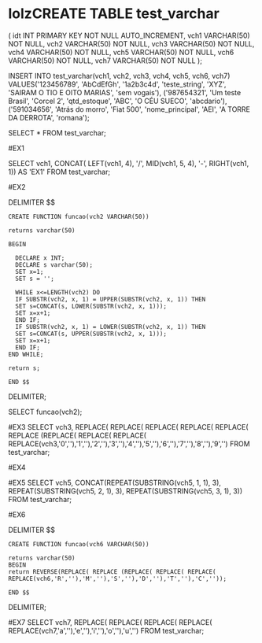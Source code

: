 # lolzCREATE TABLE test_varchar
(
  idt  INT PRIMARY KEY NOT NULL AUTO_INCREMENT,
  vch1 VARCHAR(50) NOT NULL,
  vch2 VARCHAR(50) NOT NULL,
  vch3 VARCHAR(50) NOT NULL,
  vch4 VARCHAR(50) NOT NULL,
  vch5 VARCHAR(50) NOT NULL,
  vch6 VARCHAR(50) NOT NULL,
  vch7 VARCHAR(50) NOT NULL
);

INSERT INTO test_varchar(vch1, vch2, vch3, vch4, vch5, vch6, vch7) VALUES('123456789', 'AbCdEfGh', '1a2b3c4d', 'teste_string', 'XYZ', 'SAIRAM O TIO E OITO MARIAS', 'sem vogais'),
('987654321', 'Um teste Brasil', 'Corcel 2', 'qtd_estoque', 'ABC', 'O CÉU SUECO', 'abcdario'),
('591034656', 'Atrás do morro', 'Fiat 500', 'nome_principal', 'AEI', 'A TORRE DA DERROTA', 'romana');

SELECT * FROM test_varchar;

#EX1

  SELECT vch1, CONCAT( LEFT(vch1, 4), '/', MID(vch1, 5, 4), '-', RIGHT(vch1, 1)) AS 'EX1' FROM test_varchar;

#EX2



  DELIMITER $$

    CREATE FUNCTION funcao(vch2 VARCHAR(50))

    returns varchar(50)

    BEGIN

      DECLARE x INT;
      DECLARE s varchar(50);
      SET x=1;
      SET s = '';

      WHILE x<=LENGTH(vch2) DO
      IF SUBSTR(vch2, x, 1) = UPPER(SUBSTR(vch2, x, 1)) THEN
      SET s=CONCAT(s, LOWER(SUBSTR(vch2, x, 1)));
      SET x=x+1;
      END IF;
      IF SUBSTR(vch2, x, 1) = LOWER(SUBSTR(vch2, x, 1)) THEN
      SET s=CONCAT(s, UPPER(SUBSTR(vch2, x, 1)));
      SET x=x+1;
      END IF;
    END WHILE;

    return s;

    END $$

  DELIMITER;

  SELECT funcao(vch2);


#EX3
SELECT vch3, REPLACE( REPLACE( REPLACE( REPLACE( REPLACE( REPLACE (REPLACE( REPLACE( REPLACE( REPLACE(vch3,'0',''),'1',''),'2',''),'3',''),'4',''),'5',''),'6',''),'7',''),'8',''),'9','') FROM test_varchar;

#EX4

#EX5
  SELECT vch5, CONCAT(REPEAT(SUBSTRING(vch5, 1, 1), 3), REPEAT(SUBSTRING(vch5, 2, 1), 3), REPEAT(SUBSTRING(vch5, 3, 1), 3)) FROM test_varchar;

#EX6

  DELIMITER $$

    CREATE FUNCTION funcao(vch6 VARCHAR(50))

    returns varchar(50)
    BEGIN
    return REVERSE(REPLACE( REPLACE (REPLACE( REPLACE( REPLACE( REPLACE(vch6,'R',''),'M',''),'S',''),'D',''),'T',''),'C',''));

    END $$

  DELIMITER;



#EX7
SELECT vch7, REPLACE( REPLACE( REPLACE( REPLACE( REPLACE(vch7,'a',''),'e',''),'i',''),'o',''),'u','') FROM test_varchar;
